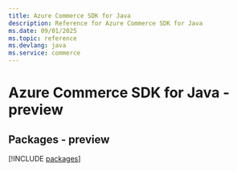```yaml
---
title: Azure Commerce SDK for Java
description: Reference for Azure Commerce SDK for Java
ms.date: 09/01/2025
ms.topic: reference
ms.devlang: java
ms.service: commerce
---
```

# Azure Commerce SDK for Java - preview
## Packages - preview
[!INCLUDE [packages](commerce-index.md)]